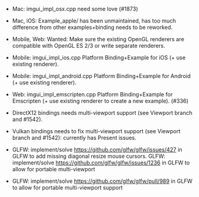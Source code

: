 - Mac: imgui_impl_osx.cpp need some love (#1873)
- Mac, iOS: Example_apple/ has been unmaintained, has too much difference from other examples+binding needs to be reworked.
- Mobile, Web: Wanted: Make sure the existing OpenGL renderers are compatible with OpenGL ES 2/3 or write separate renderers.
- Mobile: imgui_impl_ios.cpp Platform Binding+Example for iOS (+ use existing renderer).
- Mobile: imgui_impl_android.cpp Platform Binding+Example for Android (+ use existing renderer).
- Web: imgui_impl_emscripten.cpp Platform Binding+Example for Emscripten (+ use existing renderer to create a new example). (#336)
- DirectX12 bindings needs multi-viewport support (see Viewport branch and #1542).
- Vulkan bindings needs to fix multi-viewport support (see Viewport branch and #1542): currently has Present issues.

- GLFW: implement/solve https://github.com/glfw/glfw/issues/427 in GLFW to add missing diagonal resize mouse cursors. GLFW: implement/solve https://github.com/glfw/glfw/issues/1236 in GLFW to allow for portable multi-viewport
- GLFW: implement/solve https://github.com/glfw/glfw/pull/989 in GLFW to allow for portable multi-viewport support
